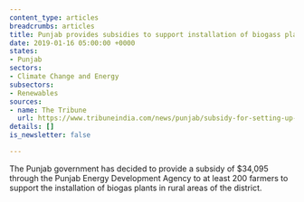 ```yaml
---
content_type: articles
breadcrumbs: articles
title: Punjab provides subsidies to support installation of biogass plants for farmers
date: 2019-01-16 05:00:00 +0000
states:
- Punjab
sectors:
- Climate Change and Energy
subsectors:
- Renewables
sources:
- name: The Tribune
  url: https://www.tribuneindia.com/news/punjab/subsidy-for-setting-up-biogas-plants/711636.html
details: []
is_newsletter: false

---
```

The Punjab government has decided to provide a subsidy of $34,095 through the Punjab Energy Development Agency to at least 200 farmers to support the installation of biogas plants in rural areas of the district.
